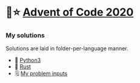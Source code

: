 # 🎄⭐️ [Advent of Code 2020](https://adventofcode.com/2020)

### My solutions

Solutions are laid in folder-per-language manner.

- 🐍   [Python3](https://github.com/maddenvvs/advent-of-code-2020/tree/main/Python3)
- 🦀   [Rust](https://github.com/maddenvvs/advent-of-code-2020/tree/main/Rust)
- 🗒   [My problem inputs](https://github.com/maddenvvs/advent-of-code-2020/tree/main/input)